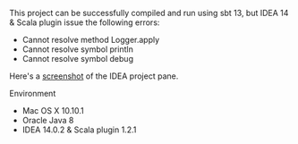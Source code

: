 
This project can be successfully compiled and run using sbt 13, but IDEA 14 & Scala plugin issue
the following errors:

- Cannot resolve method Logger.apply
- Cannot resolve symbol println
- Cannot resolve symbol debug

Here's a [screenshot](images/idea-project-pane.png) of the IDEA project pane.

Environment
- Mac OS X 10.10.1
- Oracle Java 8
- IDEA 14.0.2 & Scala plugin 1.2.1

